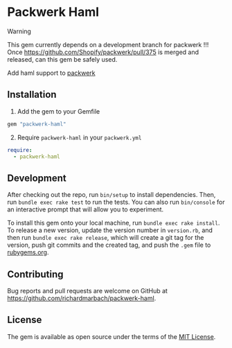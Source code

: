 # Packwerk Haml

> [!WARNING]
> This gem currently depends on a development branch for packwerk !!!
> Once https://github.com/Shopify/packwerk/pull/375 is merged and released, can this gem be safely used.

Add haml support to [packwerk](https://github.com/Shopify/packwerk/)

## Installation

1. Add the gem to your Gemfile

```ruby
gem "packwerk-haml"
```

2. Require `packwerk-haml` in your `packwerk.yml`

```yml
require:
  - packwerk-haml
```

## Development

After checking out the repo, run `bin/setup` to install dependencies. Then, run `bundle exec rake test` to run the tests. You can also run `bin/console` for an interactive prompt that will allow you to experiment.

To install this gem onto your local machine, run `bundle exec rake install`. To release a new version, update the version number in `version.rb`, and then run `bundle exec rake release`, which will create a git tag for the version, push git commits and the created tag, and push the `.gem` file to [rubygems.org](https://rubygems.org).

## Contributing

Bug reports and pull requests are welcome on GitHub at https://github.com/richardmarbach/packwerk-haml.

## License

The gem is available as open source under the terms of the [MIT License](https://opensource.org/licenses/MIT).
